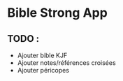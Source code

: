 # Bible Strong App

## TODO :
- Ajouter bible KJF
- Ajouter notes/références croisées
- Ajouter péricopes
